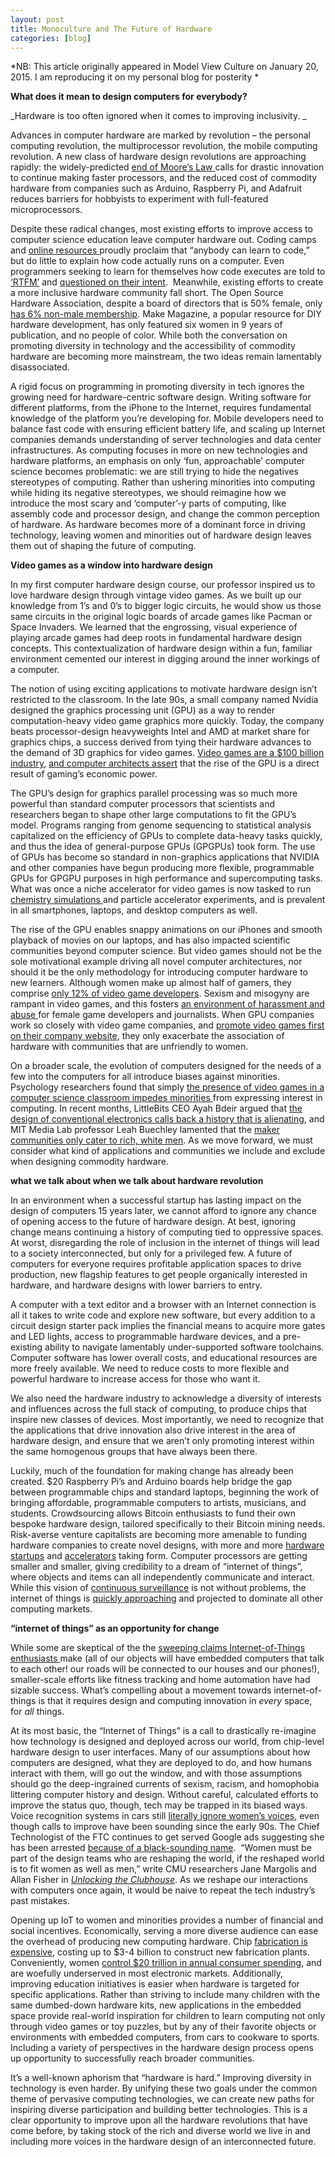 ```yaml
---
layout: post
title: Monoculture and The Future of Hardware
categories: [blog]
---
```

*NB: This article originally appeared in Model View Culture on January 20, 2015. I am 
reproducing it on my personal blog for posterity *

**What does it mean to design computers for everybody?**

_Hardware is too often ignored when it comes to improving inclusivity. _

Advances in computer hardware are marked by revolution – the personal computing revolution, the multiprocessor revolution, the mobile computing revolution. A new class of hardware design revolutions are approaching rapidly: the widely-predicted [end of Moore’s Law ](http://seekingalpha.com/article/2042293-intel-the-end-of-moores-law)calls for drastic innovation to continue making faster processors, and the reduced cost of commodity hardware from companies such as Arduino, Raspberry Pi, and Adafruit reduces barriers for hobbyists to experiment with full-featured microprocessors.

Despite these radical changes, most existing efforts to improve access to computer science education leave computer hardware out. Coding camps and [online resources ](https://www.khanacademy.org/computing)proudly proclaim that “anybody can learn to code,” but do little to explain how code actually runs on a computer. Even programmers seeking to learn for themselves how code executes are told to [‘RTFM’](http://en.wikipedia.org/wiki/RTFM) and [questioned on their intent](http://stackoverflow.com/questions/5162580/what-happens-when-a-computer-program-runs#comment5797794_5162580).  Meanwhile, existing efforts to create a more inclusive hardware community fall short. The Open Source Hardware Association, despite a board of directors that is 50% female, only [has 6% non-male membership](http://www.oshwa.org/oshw-community-survey-2013/#section9). Make Magazine, a popular resource for DIY hardware development, has only featured six women in 9 years of publication, and no people of color. While both the conversation on promoting diversity in technology and the accessibility of commodity hardware are becoming more mainstream, the two ideas remain lamentably disassociated.

A rigid focus on programming in promoting diversity in tech ignores the growing need for hardware-centric software design. Writing software for different platforms, from the iPhone to the Internet, requires fundamental knowledge of the platform you’re developing for. Mobile developers need to balance fast code with ensuring efficient battery life, and scaling up Internet companies demands understanding of server technologies and data center infrastructures. As computing focuses in more on new technologies and hardware platforms, an emphasis on only ‘fun, approachable’ computer science becomes problematic: we are still trying to hide the negatives stereotypes of computing. Rather than ushering minorities into computing while hiding its negative stereotypes, we should reimagine how we introduce the most scary and ‘computer’-y parts of computing, like assembly code and processor design, and change the common perception of hardware. As hardware becomes more of a dominant force in driving technology, leaving women and minorities out of hardware design leaves them out of shaping the future of computing.

**Video games as a window into hardware design**

In my first computer hardware design course, our professor inspired us to love hardware design through vintage video games. As we built up our knowledge from 1’s and 0’s to bigger logic circuits, he would show us those same circuits in the original logic boards of arcade games like Pacman or Space Invaders. We learned that the engrossing, visual experience of playing arcade games had deep roots in fundamental hardware design concepts. This contextualization of hardware design within a fun, familiar environment cemented our interest in digging around the inner workings of a computer.

The notion of using exciting applications to motivate hardware design isn’t restricted to the classroom. In the late 90s, a small company named Nvidia designed the graphics processing unit (GPU) as a way to render computation-heavy video game graphics more quickly. Today, the company beats processor-design heavyweights Intel and AMD at market share for graphics chips, a success derived from tying their hardware advances to the demand of 3D graphics for video games. [Video games are a $100 billion industry](http://www.gartner.com/newsroom/id/2614915), [and computer architects assert](http://www.cs.virginia.edu/~gfx/papers/paper.php?paper_id=59) that the rise of the GPU is a direct result of gaming’s economic power. 

The GPU’s design for graphics parallel processing was so much more powerful than standard computer processors that scientists and researchers began to shape other large computations to fit the GPU’s model. Programs ranging from genome sequencing to statistical analysis capitalized on the efficiency of GPUs to complete data-heavy tasks quickly, and thus the idea of general-purpose GPUs (GPGPUs) took form. The use of GPUs has become so standard in non-graphics applications that NVIDIA and other companies have begun producing more flexible, programmable GPUs for GPGPU purposes in high performance and supercomputing tasks. What was once a niche accelerator for video games is now tasked to run [chemistry simulations ](http://nsf.gov/discoveries/disc_summ.jsp?cntn_id=115176&org=NSF)and particle accelerator experiments, and is prevalent in all smartphones, laptops, and desktop computers as well. 

The rise of the GPU enables snappy animations on our iPhones and smooth playback of movies on our laptops, and has also impacted scientific communities beyond computer science. But video games should not be the sole motivational example driving all novel computer architectures, nor should it be the only methodology for introducing computer hardware to new learners. Although women make up almost half of gamers, they comprise [only 12% of video game developers](http://www.womensmediacenter.com/pages/the-problem). Sexism and misogyny are rampant in video games, and this fosters [an environment of harassment and abuse ](http://www.polygon.com/2014/7/22/5926193/women-gaming-harassment)for female game developers and journalists. When GPU companies work so closely with video game companies, and [promote video games first on their company website](http://www.nvidia.com/object/3d-vision-games.html), they only exacerbate the association of hardware with communities that are unfriendly to women. 

On a broader scale, the evolution of computers designed for the needs of a few into the computers for all introduce biases against minorities. Psychology researchers found that simply [the presence of video games in a computer science classroom impedes minorities ](http://depts.washington.edu/sibl/Publications/Cheryan,%20Plaut,%20Davies,%20&%20Steele%20%282009%29.pdf)from expressing interest in computing. In recent months, LittleBits CEO Ayah Bdeir argued that [the design of conventional electronics calls back a history that is alienating](http://fortune.com/2014/03/13/ayah-bdeir-ceo-of-littlebits-on-the-real-reason-for-the-hardware-renaissance/), and MIT Media Lab professor Leah Buechley lamented that the [maker communities only cater to rich, white men](http://vimeo.com/110616469). As we move forward, we must consider what kind of applications and communities we include and exclude when designing commodity hardware. 

**what we talk about when we talk about hardware revolution**

In an environment when a successful startup has lasting impact on the design of computers 15 years later, we cannot afford to ignore any chance of opening access to the future of hardware design. At best, ignoring change means continuing a history of computing tied to oppressive spaces. At worst, disregarding the role of inclusion in the internet of things will lead to a society interconnected, but only for a privileged few. A future of computers for everyone requires profitable application spaces to drive production, new flagship features to get people organically interested in hardware, and hardware designs with lower barriers to entry. 

A computer with a text editor and a browser with an Internet connection is all it takes to write code and explore new software, but every addition to a circuit design starter pack implies the financial means to acquire more gates and LED lights, access to programmable hardware devices, and a pre-existing ability to navigate lamentably under-supported software toolchains. Computer software has lower overall costs, and educational resources are more freely available. We need to reduce costs to more flexible and powerful hardware to increase access for those who want it. 

We also need the hardware industry to acknowledge a diversity of interests and influences across the full stack of computing, to produce chips that inspire new classes of devices. Most importantly, we need to recognize that the applications that drive innovation also drive interest in the area of hardware design, and ensure that we aren’t only promoting interest within the same homogenous groups that have always been there.

Luckily, much of the foundation for making change has already been created. $20 Raspberry Pi’s and Arduino boards help bridge the gap between programmable chips and standard laptops, beginning the work of bringing affordable, programmable computers to artists, musicians, and students. Crowdsourcing allows Bitcoin enthusiasts to fund their own bespoke hardware design, tailored specifically to their Bitcoin mining needs. Risk-averse venture capitalists are becoming more amenable to funding hardware companies to create novel designs, with more and more [hardware startups](http://www.theguardian.com/technology/2014/nov/02/-google-andy-rubin-android-leaving) and [accelerators](http://www.forbes.com/sites/jlim/2014/07/01/the-future-may-belong-to-hardware-startup-accelerators-6-to-know-about/) taking form. Computer processors are getting smaller and smaller, giving credibility to a dream of “internet of things”, where objects and items can all independently communicate and interact. While this vision of [continuous surveillance](https://modelviewculture.com/pieces/how-silicon-valley-learned-to-love-surveillance) is not without problems, the internet of things is [quickly approaching](http://www.theverge.com/2015/1/6/7500743/ces-2015-internet-of-things-advanced-driver-assistance) and projected to dominate all other computing markets. 

**“internet of things” as an opportunity for change**

While some are skeptical of the the [sweeping claims Internet-of-Things enthusiasts ](http://www.freescale.com/files/32bit/doc/white_paper/INTOTHNGSWP.pdf)make (all of our objects will have embedded computers that talk to each other! our roads will be connected to our houses and our phones!), smaller-scale efforts like fitness tracking and home automation have had sizable success. What’s compelling about a movement towards internet-of-things is that it requires design and computing innovation in _every_ space, for _all_ things. 

At its most basic, the “Internet of Things” is a call to drastically re-imagine how technology is designed and deployed across our world, from chip-level hardware design to user interfaces. Many of our assumptions about how computers are designed, what they are deployed to do, and how humans interact with them, will go out the window, and with those assumptions should go the deep-ingrained currents of sexism, racism, and homophobia littering computer history and design. Without careful, calculated efforts to improve the status quo, though, tech may be trapped in its biased ways. Voice recognition systems in cars still [literally ignore women’s voices](http://www.autoblog.com/2011/05/31/women-voice-command-systems/), even though calls to improve have been sounding since the early 90s. The Chief Technologist of the FTC continues to get served Google ads suggesting she has been arrested [because of a black-sounding name](http://dataprivacylab.org/projects/onlineads/index.html).  “Women must be part of the design teams who are reshaping the world, if the reshaped world is to fit women as well as men,” write CMU researchers Jane Margolis and Allan Fisher in [_Unlocking the Clubhouse_](http://mitpress.mit.edu/books/unlocking-clubhouse). As we reshape our interactions with computers once again, it would be naive to repeat the tech industry’s past mistakes. 

Opening up IoT to women and minorities provides a number of financial and social incentives. Economically, serving a more diverse audience can ease the overhead of producing new computing hardware. Chip [fabrication is expensive](http://en.wikipedia.org/wiki/Semiconductor_fabrication_plant), costing up to $3-4 billion to construct new fabrication plants. Conveniently, women [control $20 trillion in annual consumer spending](https://hbr.org/2009/09/the-female-economy), and are woefully underserved in most electronic markets. Additionally, improving education initiatives is easier when hardware is targeted for specific applications. Rather than striving to include many children with the same dumbed-down hardware kits, new applications in the embedded space provide real-world inspiration for children to learn computing not only through video games or toy puzzles, but by any of their favorite objects or environments with embedded computers, from cars to cookware to sports. Including a variety of perspectives in the hardware design process opens up opportunity to successfully reach broader communities.

It’s a well-known aphorism that “hardware is hard.” Improving diversity in technology is even harder. By unifying these two goals under the common theme of pervasive computing technologies, we can create new paths for inspiring diverse participation and building better technologies. This is a clear opportunity to improve upon all the hardware revolutions that have come before, by taking stock of the rich and diverse world we live in and including more voices in the hardware design of an interconnected future. 
